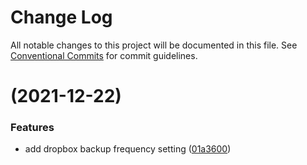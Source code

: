 # Change Log

All notable changes to this project will be documented in this file.
See [Conventional Commits](https://conventionalcommits.org) for commit guidelines.

#  (2021-12-22)


### Features

* add dropbox backup frequency setting ([01a3600](https://github.com/standardnotes/snjs/commit/01a36001358290dfc1319ecd2608024547b89f48))
